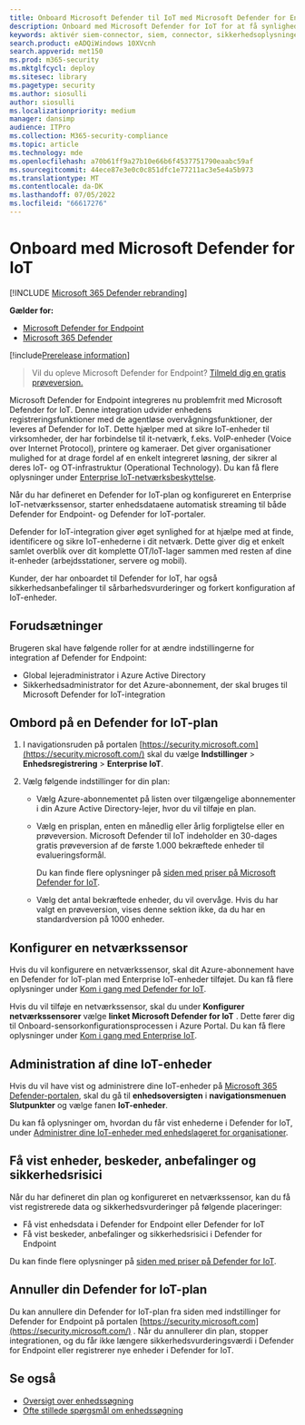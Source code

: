 ```yaml
---
title: Onboard Microsoft Defender til IoT med Microsoft Defender for Endpoint
description: Onboard med Microsoft Defender for IoT for at få synlighed og sikkerhedsvurderinger, der fokuserer på IoT-enheder.
keywords: aktivér siem-connector, siem, connector, sikkerhedsoplysninger og -hændelser
search.product: eADQiWindows 10XVcnh
search.appverid: met150
ms.prod: m365-security
ms.mktglfcycl: deploy
ms.sitesec: library
ms.pagetype: security
ms.author: siosulli
author: siosulli
ms.localizationpriority: medium
manager: dansimp
audience: ITPro
ms.collection: M365-security-compliance
ms.topic: article
ms.technology: mde
ms.openlocfilehash: a70b61ff9a27b10e66b6f4537751790eaabc59af
ms.sourcegitcommit: 44ece87e3e0c0c851dfc1e77211ac3e5e4a5b973
ms.translationtype: MT
ms.contentlocale: da-DK
ms.lasthandoff: 07/05/2022
ms.locfileid: "66617276"
---
```

# <a name="onboard-with-microsoft-defender-for-iot"></a>Onboard med Microsoft Defender for IoT

[!INCLUDE [Microsoft 365 Defender rebranding](../../includes/microsoft-defender.md)]

**Gælder for:**

- [Microsoft Defender for Endpoint](https://go.microsoft.com/fwlink/?linkid=2154037)
- [Microsoft 365 Defender](https://go.microsoft.com/fwlink/?linkid=2118804)

[!include[Prerelease information](../../includes/prerelease.md)]

> Vil du opleve Microsoft Defender for Endpoint? [Tilmeld dig en gratis prøveversion.](https://signup.microsoft.com/create-account/signup?products=7f379fee-c4f9-4278-b0a1-e4c8c2fcdf7e&ru=https://aka.ms/MDEp2OpenTrial?ocid=docs-wdatp-enablesiem-abovefoldlink)

Microsoft Defender for Endpoint integreres nu problemfrit med Microsoft Defender for IoT. Denne integration udvider enhedens registreringsfunktioner med de agentløse overvågningsfunktioner, der leveres af Defender for IoT. Dette hjælper med at sikre IoT-enheder til virksomheder, der har forbindelse til it-netværk, f.eks. VoIP-enheder (Voice over Internet Protocol), printere og kameraer. Det giver organisationer mulighed for at drage fordel af en enkelt integreret løsning, der sikrer al deres IoT- og OT-infrastruktur (Operational Technology). Du kan få flere oplysninger under [Enterprise IoT-netværksbeskyttelse](/azure/defender-for-iot/organizations/overview-eiot).

Når du har defineret en Defender for IoT-plan og konfigureret en Enterprise IoT-netværkssensor, starter enhedsdataene automatisk streaming til både Defender for Endpoint- og Defender for IoT-portaler. 

Defender for IoT-integration giver øget synlighed for at hjælpe med at finde, identificere og sikre IoT-enhederne i dit netværk. Dette giver dig et enkelt samlet overblik over dit komplette OT/IoT-lager sammen med resten af dine it-enheder (arbejdsstationer, servere og mobil).

Kunder, der har onboardet til Defender for IoT, har også sikkerhedsanbefalinger til sårbarhedsvurderinger og forkert konfiguration af IoT-enheder.

## <a name="prerequisites"></a>Forudsætninger

Brugeren skal have følgende roller for at ændre indstillingerne for integration af Defender for Endpoint:

- Global lejeradministrator i Azure Active Directory
- Sikkerhedsadministrator for det Azure-abonnement, der skal bruges til Microsoft Defender for IoT-integration

## <a name="onboard-a-defender-for-iot-plan"></a>Ombord på en Defender for IoT-plan

1. I navigationsruden på portalen [https://security.microsoft.com](https://security.microsoft.com/) skal du vælge **Indstillinger** \> **Enhedsregistrering** \> **Enterprise IoT**.

1. Vælg følgende indstillinger for din plan:

   - Vælg Azure-abonnementet på listen over tilgængelige abonnementer i din Azure Active Directory-lejer, hvor du vil tilføje en plan.

   - Vælg en prisplan, enten en månedlig eller årlig forpligtelse eller en prøveversion. Microsoft Defender til IoT indeholder en 30-dages gratis prøveversion af de første 1.000 bekræftede enheder til evalueringsformål.

      Du kan finde flere oplysninger på [siden med priser på Microsoft Defender for IoT](https://azure.microsoft.com/pricing/details/iot-defender/).
   
   - Vælg det antal bekræftede enheder, du vil overvåge. Hvis du har valgt en prøveversion, vises denne sektion ikke, da du har en standardversion på 1000 enheder.

## <a name="set-up-a-network-sensor"></a>Konfigurer en netværkssensor

Hvis du vil konfigurere en netværkssensor, skal dit Azure-abonnement have en Defender for IoT-plan med Enterprise IoT-enheder tilføjet. Du kan få flere oplysninger under [Kom i gang med Defender for IoT](/azure/defender-for-iot/organizations/getting-started).

Hvis du vil tilføje en netværkssensor, skal du under **Konfigurer netværkssensorer** vælge **linket Microsoft Defender for IoT** . Dette fører dig til Onboard-sensorkonfigurationsprocessen i Azure Portal. Du kan få flere oplysninger under [Kom i gang med Enterprise IoT](/azure/defender-for-iot/organizations/tutorial-getting-started-eiot-sensor).

## <a name="managing-your-iot-devices"></a>Administration af dine IoT-enheder

Hvis du vil have vist og administrere dine IoT-enheder på [Microsoft 365 Defender-portalen](https://security.microsoft.com/), skal du gå til **enhedsoversigten** i **navigationsmenuen Slutpunkter** og vælge fanen **IoT-enheder**.

Du kan få oplysninger om, hvordan du får vist enhederne i Defender for IoT, under [Administrer dine IoT-enheder med enhedslageret for organisationer](/azure/defender-for-iot/organizations/how-to-manage-device-inventory-for-organizations).


## <a name="view-devices-alerts-recommendations-and-vulnerabilities"></a>Få vist enheder, beskeder, anbefalinger og sikkerhedsrisici

Når du har defineret din plan og konfigureret en netværkssensor, kan du få vist registrerede data og sikkerhedsvurderinger på følgende placeringer:

- Få vist enhedsdata i Defender for Endpoint eller Defender for IoT
- Få vist beskeder, anbefalinger og sikkerhedsrisici i Defender for Endpoint

Du kan finde flere oplysninger på [siden med priser på Defender for IoT](https://azure.microsoft.com/pricing/details/iot-defender/). 

## <a name="cancel-your-defender-for-iot-plan"></a>Annuller din Defender for IoT-plan

Du kan annullere din Defender for IoT-plan fra siden med indstillinger for Defender for Endpoint på portalen [https://security.microsoft.com](https://security.microsoft.com/) . Når du annullerer din plan, stopper integrationen, og du får ikke længere sikkerhedsvurderingsværdi i Defender for Endpoint eller registrerer nye enheder i Defender for IoT.

## <a name="see-also"></a>Se også

- [Oversigt over enhedssøgning](configure-device-discovery.md)
- [Ofte stillede spørgsmål om enhedssøgning](device-discovery-faq.md)
